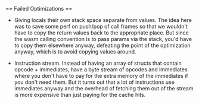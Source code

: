 
== Failed Optimizations ==

* Giving locals their own stack space separate from values. The idea here was to save
  some perf on push/pop of call frames so that we wouldn't have to copy the return values
  back to the appropriate place. But since the wasm calling convention is to pass params
  via the stack, you'd have to copy them elsewhere anyway, defeating the point of 
  the optimization anyway, which is to avoid copying values around.

* Instruction stream. Instead of having an array of structs that contain opcode + immediates,
  have a byte stream of opcodes and immediates where you don't have to pay for the extra memory
  of the immediates if you don't need them. But it turns out that a lot of instructions 
  use immediates anyway and the overhead of fetching them out of the stream is more
  expensive than just paying for the cache hits.
